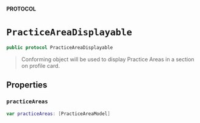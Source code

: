 **PROTOCOL**

# `PracticeAreaDisplayable`

```swift
public protocol PracticeAreaDisplayable
```

> Conforming object will be used to display Practice Areas in a section on profile card.

## Properties
### `practiceAreas`

```swift
var practiceAreas: [PracticeAreaModel]
```
